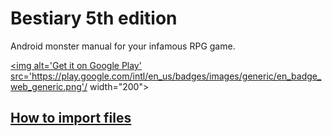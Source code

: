 # Bestiary 5th edition

Android monster manual for your infamous RPG game.

<a href='https://play.google.com/store/apps/details?id=sk.libco.bestiaryfive&utm_source=global_co&utm_medium=prtnr&utm_content=Mar2515&utm_campaign=PartBadge&pcampaignid=MKT-Other-global-all-co-prtnr-py-PartBadge-Mar2515-1'><img alt='Get it on Google Play' src='https://play.google.com/intl/en_us/badges/images/generic/en_badge_web_generic.png'/ width="200"></a>  

## [How to import files](https://github.com/Libco/bestiary5thedition/blob/master/INSTRUCTIONS.md)
